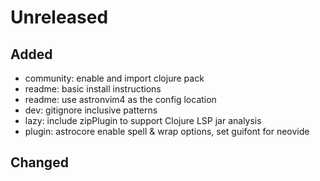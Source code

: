 # Unreleased


## Added
- community: enable and import clojure pack
- readme: basic install instructions
- readme: use astronvim4 as the config location
- dev: gitignore inclusive patterns
- lazy: include zipPlugin to support Clojure LSP jar analysis
- plugin: astrocore enable spell & wrap options, set guifont for neovide

## Changed
